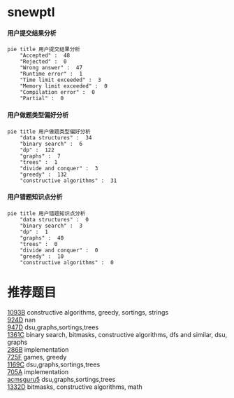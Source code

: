 # snewptl

<!-- tabs:start -->



#### **用户提交结果分析**

```mermaid
pie title 用户提交结果分析
    "Accepted" :  48
    "Rejected" :  0
    "Wrong answer" :  47
    "Runtime error" :  1
    "Time limit exceeded" :  3
    "Memory limit exceeded" :  0
    "Compilation error" :  0
    "Partial" :  0
```

#### **用户做题类型偏好分析**

```mermaid
pie title 用户做题类型偏好分析
    "data structures" :  34
    "binary search" :  6
    "dp" :  122
    "graphs" :  7
    "trees" :  1
    "divide and conquer" :  3
    "greedy" :  132
    "constructive algorithms" :  31
```
#### **用户错题知识点分析**

```mermaid
pie title 用户错题知识点分析
    "data structures" :  0
    "binary search" :  3
    "dp" :  1
    "graphs" :  40
    "trees" :  0
    "divide and conquer" :  0
    "greedy" :  10
    "constructive algorithms" :  0
```



<!-- tabs:end -->
# 推荐题目
[1093B](https://codeforces.com/contest/1093/problem/B)		constructive algorithms,
                        greedy,
                        sortings,
                        strings		  
[924D](https://codeforces.com/contest/924/problem/D)		nan		  
[947D](https://codeforces.com/contest/947/problem/D)		dsu,graphs,sortings,trees		  
[1361C](https://codeforces.com/contest/1361/problem/C)		binary search,
                        bitmasks,
                        constructive algorithms,
                        dfs and similar,
                        dsu,
                        graphs		  
[286B](https://codeforces.com/contest/286/problem/B)		implementation		  
[725F](https://codeforces.com/contest/725/problem/F)		games,
                        greedy		  
[1169C](https://codeforces.com/contest/1169/problem/C)		dsu,graphs,sortings,trees		  
[705A](https://codeforces.com/contest/705/problem/A)		implementation		  
[acmsguru5](https://codeforces.com/contest/acmsguru/problem/5)		dsu,graphs,sortings,trees		  
[1332D](https://codeforces.com/contest/1332/problem/D)		bitmasks,
                        constructive algorithms,
                        math		  
